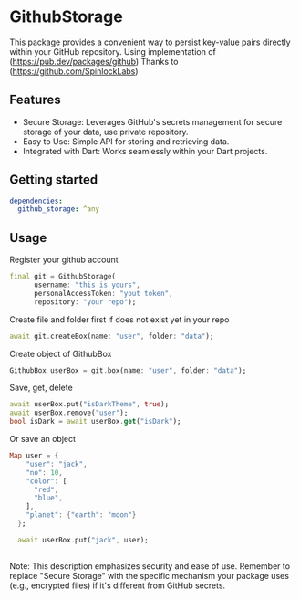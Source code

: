 # GithubStorage

This package provides a convenient way to persist key-value pairs directly within your GitHub repository. Using implementation of (https://pub.dev/packages/github) Thanks to (https://github.com/SpinlockLabs)

## Features

- Secure Storage: Leverages GitHub's secrets management for secure storage of your data, use private repository.
- Easy to Use: Simple API for storing and retrieving data.
- Integrated with Dart: Works seamlessly within your Dart projects.

## Getting started

```yaml
dependencies:
  github_storage: ^any
```

## Usage

Register your github account
```dart
final git = GithubStorage(
      username: "this is yours",
      personalAccessToken: "yout token",
      repository: "your repo");
```
Create file and folder first if does not exist yet in your repo
```dart
await git.createBox(name: "user", folder: "data");
```
Create object of GithubBox
```dart
GithubBox userBox = git.box(name: "user", folder: "data");
```
Save, get, delete
```dart
await userBox.put("isDarkTheme", true);
await userBox.remove("user");
bool isDark = await userBox.get("isDark");
```
Or save an object
```dart
Map user = {
    "user": "jack",
    "no": 10,
    "color": [
      "red",
      "blue",
    ],
    "planet": {"earth": "moon"}
  };

  await userBox.put("jack", user);
```

## 

Note: This description emphasizes security and ease of use. Remember to replace "Secure Storage" with the specific mechanism your package uses (e.g., encrypted files) if it's different from GitHub secrets.
